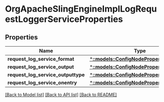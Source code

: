 # OrgApacheSlingEngineImplLogRequestLoggerServiceProperties

## Properties
Name | Type | Description | Notes
------------ | ------------- | ------------- | -------------
**request_log_service_format** | [***::models::ConfigNodePropertyString**](configNodePropertyString.md) |  | [optional] 
**request_log_service_output** | [***::models::ConfigNodePropertyString**](configNodePropertyString.md) |  | [optional] 
**request_log_service_outputtype** | [***::models::ConfigNodePropertyDropDown**](configNodePropertyDropDown.md) |  | [optional] 
**request_log_service_onentry** | [***::models::ConfigNodePropertyBoolean**](configNodePropertyBoolean.md) |  | [optional] 

[[Back to Model list]](../README.md#documentation-for-models) [[Back to API list]](../README.md#documentation-for-api-endpoints) [[Back to README]](../README.md)


